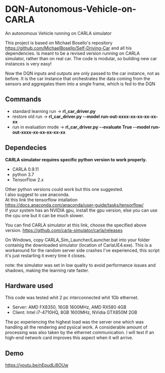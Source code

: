 # DQN-Autonomous-Vehicle-on-CARLA
An autonomous Vehicle running on CARLA simulator

This project is based on Michael Bosello's repository https://github.com/MichaelBosello/Self-Driving-Car and all his dependencies. Is meant to be a revised version running on CARLA simulator, rather than on real car. The code is modular, so building new car instances is very easy!

Now the DQN inputs and outputs are only passed to the car instance, not as before. It is the car instance that orchestrates the data coming from the sensors and aggregates them into a single frame, which is fed to the DQN

## Commands

- standard learning run -> **rl_car_driver.py**
- restore old run -> **rl_car_driver.py --model run-out-xxxx-xx-xx-xx-xx-xx**
- run in evaluation mode -> **rl_car_driver.py --evaluate True --model run-out-xxxx-xx-xx-xx-xx-xx**

## Dependecies

**CARLA simulator requires specific python version to work properly.**

- CARLA 0.9.11
- python 3.7
- TensorFlow 2.x

Other python versions could work but this one suggested.  
I also suggest to use anaconda.  
At this link the tensorflow intallation https://docs.anaconda.com/anaconda/user-guide/tasks/tensorflow/  
If your system has an NVIDIA gpu, install the gpu version, else you can use the cpu one but it can be much slower.


You can find CARLA simulator at this link, choose the specified above version. https://github.com/carla-simulator/carla/releases  

On Windows, copy  CARLA_Sim_Launcher/Launcher.bat into your folder containig the downloaded simulator (location of CarlaUE4.exe).  This is a workaround for the random server side crashes I've experienced, this script it's just restarting it every time it closes.

note: the simulator was set in low quality to avoid performance issues and shadows, making the learning rate faster.

## Hardware used

This code was tested whit 2 pc interconnected whit 1Gb ethernet.

- Server: AMD FX8350, 16GB 1600MHz, AMD RX580 4GB
- Client: Intel i7-4710HQ, 8GB 1600MHz, NVidia GTX850M 2GB

The pc experiencing the highest load was the server one which was handling all the rendering and pysical work. A considerable amount of processing was also taken by the ethernet communication. I will test if an high-end network card improves this aspect when it will arrive.

## Demo

https://youtu.be/nEpudLi6OUw
